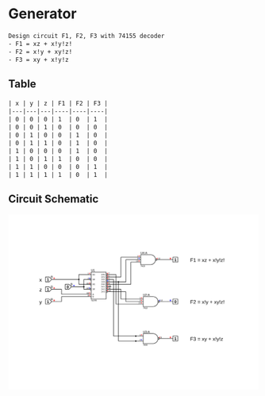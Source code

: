 #   Generator

    Design circuit F1, F2, F3 with 74155 decoder
    - F1 = xz + x!y!z!
    - F2 = x!y + xy!z!
    - F3 = xy + x!y!z
	
##  Table
    | x | y | z | F1 | F2 | F3 |
    |---|---|---|----|----|----|
    | 0 | 0 | 0 | 1  | 0  | 1  |
    | 0 | 0 | 1 | 0  | 0  | 0  |
    | 0 | 1 | 0 | 0  | 1  | 0  |
    | 0 | 1 | 1 | 0  | 1  | 0  |
    | 1 | 0 | 0 | 0  | 1  | 0  |
    | 1 | 0 | 1 | 1  | 0  | 0  |
    | 1 | 1 | 0 | 0  | 0  | 1  |
    | 1 | 1 | 1 | 1  | 0  | 1  |
	
## Circuit Schematic
![decoder implementation](src/decoder_implementation.SVG)
